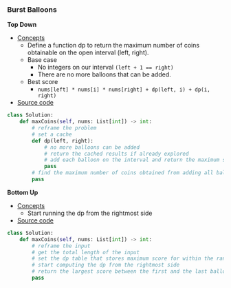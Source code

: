 ### Burst Balloons
**Top Down**
- [Concepts](images/bottomUp.png)
    - Define a function dp to return the maximum number of coins obtainable on the open interval (left, right).
    - Base case 
        - No integers on our interval `(left + 1 == right)`
        - There are no more balloons that can be added.
    - Best score 
        - `nums[left] * nums[i] * nums[right] + dp(left, i) + dp(i, right)`
- [Source code](source/TopDown.py)
```python
class Solution:
    def maxCoins(self, nums: List[int]) -> int:
        # reframe the problem
        # set a cache
        def dp(left, right):
            # no more balloons can be added
            # return the cached results if already explored
            # add each balloon on the interval and return the maximum score
            pass
        # find the maximum number of coins obtained from adding all balloons
        pass
```

**Bottom Up**
- [Concepts](images/bottomUp.png)
    - Start running the dp from the rightmost side
- [Source code](source/BottomUp.py)
```python
class Solution:
    def maxCoins(self, nums: List[int]) -> int:
        # reframe the input 
        # get the total length of the input
        # set the dp table that stores maximum score for within the range of left and right
        # start computing the dp from the rightmost side
        # return the largest score between the first and the last balloon
        pass
```
